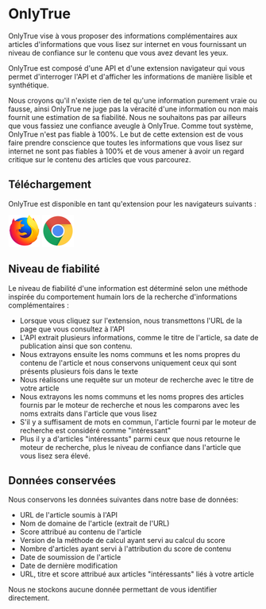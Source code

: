 # OnlyTrue
OnlyTrue vise à vous proposer des informations complémentaires aux articles d'informations que vous lisez sur internet en vous fournissant un niveau de confiance sur le contenu que vous avez devant les yeux.

OnlyTrue est composé d'une API et d'une extension navigateur qui vous permet d'interroger l'API et d'afficher les informations de manière lisible et synthétique.

Nous croyons qu'il n'existe rien de tel qu'une information purement vraie ou fausse, ainsi OnlyTrue ne juge pas la véracité d'une information ou non mais fournit une estimation de sa fiabilité. Nous ne souhaitons pas par ailleurs que vous fassiez une confiance aveugle à OnlyTrue. Comme tout système, OnlyTrue n'est pas fiable à 100%. Le but de cette extension est de vous faire prendre conscience que toutes les informations que vous lisez sur internet ne sont pas fiables à 100% et de vous amener à avoir un regard critique sur le contenu des articles que vous parcourez.

## Téléchargement
OnlyTrue est disponible en tant qu'extension pour les navigateurs suivants :

<a href="https://addons.mozilla.org/en-US/firefox/addon/onlytrue/"><img src="images/firefox_64x64.png" alt="logo firefox"></a>
<a href="https://chrome.google.com/webstore/detail/onlytrue/jcfpgmcndlcelogjncjamiebkicpijpp"><img src="images/chrome_64x64.png" alt="logo chrome"></a>

## Niveau de fiabilité
Le niveau de fiabilité d'une information est déterminé selon une méthode inspirée du comportement humain lors de la recherche d'informations complémentaires :

- Lorsque vous cliquez sur l'extension, nous transmettons l'URL de la page que vous consultez à l'API
- L'API extrait plusieurs informations, comme le titre de l'article, sa date de publication ainsi que son contenu.
- Nous extrayons ensuite les noms communs et les noms propres du contenu de l'article et nous conservons uniquement ceux qui sont présents plusieurs fois dans le texte
- Nous réalisons une requête sur un moteur de recherche avec le titre de votre article
- Nous extrayons les noms communs et les noms propres des articles fournis par le moteur de recherche et nous les comparons avec les noms extraits dans l'article que vous lisez
- S'il y a suffisament de mots en commun, l'article fourni par le moteur de recherche est considéré comme "intéressant"
- Plus il y a d'articles "intéressants" parmi ceux que nous retourne le moteur de recherche, plus le niveau de confiance dans l'article que vous lisez sera élevé.

## Données conservées
Nous conservons les données suivantes dans notre base de données:

- URL de l'article soumis à l'API
- Nom de domaine de l'article (extrait de l'URL)
- Score attribué au contenu de l'article
- Version de la méthode de calcul ayant servi au calcul du score
- Nombre d'articles ayant servi à l'attribution du score de contenu
- Date de soumission de l'article
- Date de dernière modification
- URL, titre et score attribué aux articles "intéressants" liés à votre article

Nous ne stockons aucune donnée permettant de vous identifier directement.
